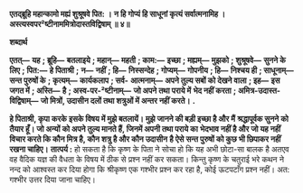 **एतद्ब्रूहि महान्कामो मह्यं शुश्रूषवे पित: ।** **न हि गोप्यं हि साधूनां कृत्यं सर्वात्मनामिह ।** **अस्त्यस्वपर²ष्टीनाममित्रोदास्तविद्विषाम् ॥ ४॥** 

**शब्दार्थ** 

**एतत्—** **यह** **; ब्रूहि—** **बतलाइये** **; महान्—** **महती** **; काम:—** **इच्छा** **; मह्यम्—** **मुझको** **; शुश्रूषवे—** **सुनने के लिए** **; पित:—** **हे पिताश्री** **;** **न—** **नहीं** **; हि—** **निस्सन्देह** **; गोप्यम्—** **गोपनीय** **; हि—** **निश्चय ही** **; साधूनाम्—** **सन्त पुरुषों के** **; कृत्यम्—** **कार्यकलाप** **; सर्व-** **आत्मनाम्—** **अपने तुल्य सबों को देखने वाला** **; इह—** **इस जगत में** **; अस्ति—** **है** **; अस्व-पर-²ष्टीनाम्—** **जो अपने तथा पराये में** **भेद नहीं करता** **; अमित्र-उदास्त-विद्विषाम्—** **जो मित्रों, उदासीन दलों तथा शत्रुओं में अन्तर नहीं करते।** **.** 

**हे पिताश्री, कृपा करके इसके विषय में मुझे बतलायें। मुझे जानने की बड़ी इच्छा है और मैं** **श्रद्धापूर्वक सुनने को तैयार हूँ। जो अन्यों को अपने तुल्य मानते हैं, जिनमें अपनी तथा पराये का** **भेदभाव नहीं है और जो यह नहीं विचार करते कि कौन मित्र है, कौन शत्रु है और कौन उदासीन** **है ऐसे सन्त पुरुषों को कुछ भी छिपाकर नहीं रखना चाहिए।** **तात्पर्य :** हो सकता है कि कृष्ण के पिता ने सोचा हो कि यह अभी छोटा-सा बालक है अतएव वह वैदिक यज्ञ की वैधता के विषय में ठीक से प्रश्न नहीं कर सकता। किन्तु कृष्ण के चतुराई भरे कथन ने नन्द को आश्वस्त कर दिया होगा कि श्रीकृष्ण एक गश्भीर प्रश्न कर रहा है, कोई ऊटपटाँग प्रश्न नहीं। अत: गश्भीर उत्तर दिया जाना चाहिए।  